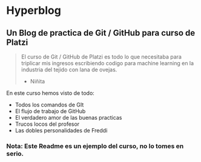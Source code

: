 # Hyperblog
## Un Blog de practica de Git / GitHub para curso de Platzi

> El curso de Git / GitHub de Platzi es todo lo que necesitaba para triplicar mis ingresos escribiendo codigo para machine learning en la industria del tejido con lana de ovejas.
> - Niñita

En este curso hemos visto de todo:
* Todos los comandos de GIt 
* El flujo de trabajo de GitHub
* El verdadero amor de las buenas practicas
* Trucos locos del profesor
* Las dobles personalidades de Freddi


### Nota: Este Readme es un ejemplo del curso, no lo tomes en serio.

